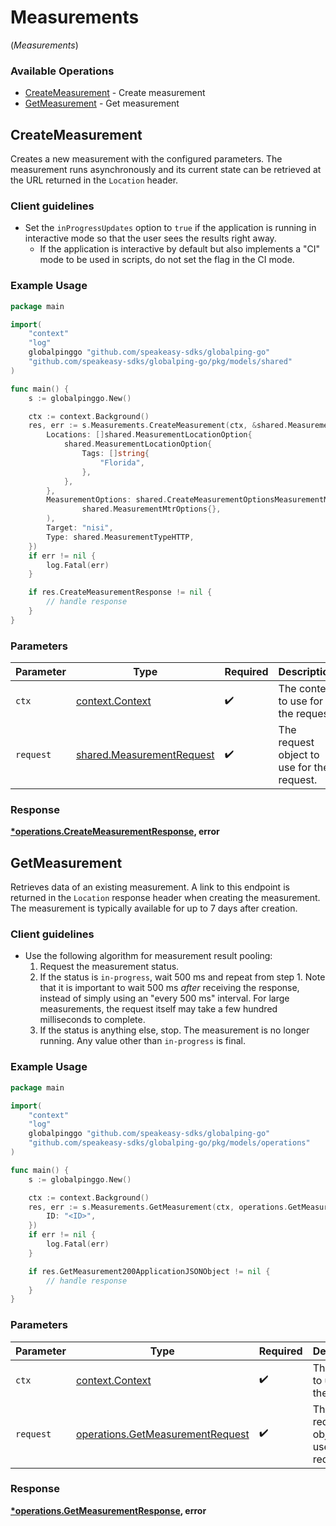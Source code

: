 # Measurements
(*Measurements*)

### Available Operations

* [CreateMeasurement](#createmeasurement) - Create measurement
* [GetMeasurement](#getmeasurement) - Get measurement

## CreateMeasurement

Creates a new measurement with the configured parameters.
The measurement runs asynchronously and its current state can be retrieved
at the URL returned in the `Location` header.

### Client guidelines

- Set the `inProgressUpdates` option to `true` if the application is running in interactive mode so that the user sees the results right away.
  - If the application is interactive by default but also implements a "CI" mode to be used in scripts, do not set the flag in the CI mode.


### Example Usage

```go
package main

import(
	"context"
	"log"
	globalpinggo "github.com/speakeasy-sdks/globalping-go"
	"github.com/speakeasy-sdks/globalping-go/pkg/models/shared"
)

func main() {
    s := globalpinggo.New()

    ctx := context.Background()
    res, err := s.Measurements.CreateMeasurement(ctx, &shared.MeasurementRequest{
        Locations: []shared.MeasurementLocationOption{
            shared.MeasurementLocationOption{
                Tags: []string{
                    "Florida",
                },
            },
        },
        MeasurementOptions: shared.CreateMeasurementOptionsMeasurementMtrOptions(
                shared.MeasurementMtrOptions{},
        ),
        Target: "nisi",
        Type: shared.MeasurementTypeHTTP,
    })
    if err != nil {
        log.Fatal(err)
    }

    if res.CreateMeasurementResponse != nil {
        // handle response
    }
}
```

### Parameters

| Parameter                                                              | Type                                                                   | Required                                                               | Description                                                            |
| ---------------------------------------------------------------------- | ---------------------------------------------------------------------- | ---------------------------------------------------------------------- | ---------------------------------------------------------------------- |
| `ctx`                                                                  | [context.Context](https://pkg.go.dev/context#Context)                  | :heavy_check_mark:                                                     | The context to use for the request.                                    |
| `request`                                                              | [shared.MeasurementRequest](../../models/shared/measurementrequest.md) | :heavy_check_mark:                                                     | The request object to use for the request.                             |


### Response

**[*operations.CreateMeasurementResponse](../../models/operations/createmeasurementresponse.md), error**


## GetMeasurement

Retrieves data of an existing measurement.
A link to this endpoint is returned in the `Location` response header when creating the measurement.
The measurement is typically available for up to 7 days after creation.

### Client guidelines

- Use the following algorithm for measurement result pooling:
  1. Request the measurement status.
  2. If the status is `in-progress`, wait 500 ms and repeat from step 1. Note that it is important to wait 500 ms *after* receiving the response, instead of simply using an "every 500 ms" interval. For large measurements, the request itself may take a few hundred milliseconds to complete.
  3. If the status is anything else, stop. The measurement is no longer running. Any value other than `in-progress` is final.


### Example Usage

```go
package main

import(
	"context"
	"log"
	globalpinggo "github.com/speakeasy-sdks/globalping-go"
	"github.com/speakeasy-sdks/globalping-go/pkg/models/operations"
)

func main() {
    s := globalpinggo.New()

    ctx := context.Background()
    res, err := s.Measurements.GetMeasurement(ctx, operations.GetMeasurementRequest{
        ID: "<ID>",
    })
    if err != nil {
        log.Fatal(err)
    }

    if res.GetMeasurement200ApplicationJSONObject != nil {
        // handle response
    }
}
```

### Parameters

| Parameter                                                                            | Type                                                                                 | Required                                                                             | Description                                                                          |
| ------------------------------------------------------------------------------------ | ------------------------------------------------------------------------------------ | ------------------------------------------------------------------------------------ | ------------------------------------------------------------------------------------ |
| `ctx`                                                                                | [context.Context](https://pkg.go.dev/context#Context)                                | :heavy_check_mark:                                                                   | The context to use for the request.                                                  |
| `request`                                                                            | [operations.GetMeasurementRequest](../../models/operations/getmeasurementrequest.md) | :heavy_check_mark:                                                                   | The request object to use for the request.                                           |


### Response

**[*operations.GetMeasurementResponse](../../models/operations/getmeasurementresponse.md), error**

